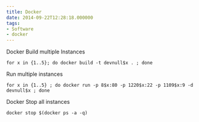 ```yaml
---
title: Docker
date: 2014-09-22T12:28:18.000000
tags: 
- Software
- docker
---
```



Docker Build multiple Instances

    for x in {1..5}; do docker build -t devnull$x . ; done

Run multiple instances

    for x in {1..5} ; do docker run -p 8$x:80 -p 1220$x:22 -p 1109$x:9 -d devnull$x ; done

Docker Stop all instances

    docker stop $(docker ps -a -q)
